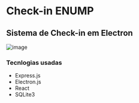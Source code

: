 # Check-in ENUMP

## Sistema de Check-in em Electron
![image](https://github.com/user-attachments/assets/b5c85603-e4a8-4fb5-9b6b-b305793936f8)

### Tecnlogias usadas
- Express.js
- Electron.js
- React
- SQLite3
